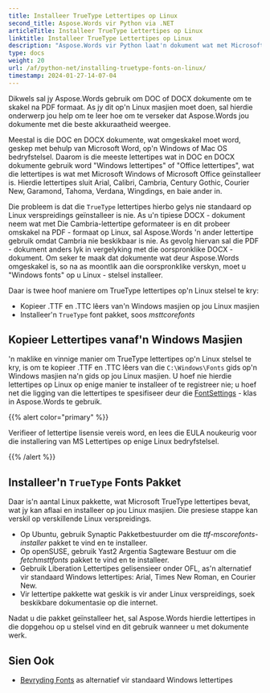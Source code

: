 ```yaml
---
title: Installeer TrueType Lettertipes op Linux
second_title: Aspose.Words vir Python via .NET
articleTitle: Installeer TrueType Lettertipes op Linux
linktitle: Installeer TrueType Lettertipes op Linux
description: "Aspose.Words vir Python laat'n dokument wat met Microsoft Word op'n Linux masjien geskep is, met die beste akkuraatheid weergee. Om dit te bereik, kopieer lettertipe lêers van'n Windows masjien of Installeer'n `TrueType` lettertipe pakket op jou Linux masjien."
type: docs
weight: 20
url: /af/python-net/installing-truetype-fonts-on-linux/
timestamp: 2024-01-27-14-07-04
---
```


Dikwels sal jy Aspose.Words gebruik om DOC of DOCX dokumente om te skakel na PDF formaat. As jy dit op'n Linux masjien moet doen, sal hierdie onderwerp jou help om te leer hoe om te verseker dat Aspose.Words jou dokumente met die beste akkuraatheid weergee.

Meestal is die DOC en DOCX dokumente, wat omgeskakel moet word, geskep met behulp van Microsoft Word, op'n Windows of Mac OS bedryfstelsel. Daarom is die meeste lettertipes wat in DOC en DOCX dokumente gebruik word "Windows lettertipes" of "Office lettertipes", wat die lettertipes is wat met Microsoft Windows of Microsoft Office geïnstalleer is. Hierdie lettertipes sluit Arial, Calibri, Cambria, Century Gothic, Courier New, Garamond, Tahoma, Verdana, Wingdings, en baie ander in.

Die probleem is dat die `TrueType` lettertipes hierbo gelys nie standaard op Linux verspreidings geïnstalleer is nie. As u'n tipiese DOCX - dokument neem wat met Die Cambria-lettertipe geformateer is en dit probeer omskakel na PDF - formaat op Linux, sal Aspose.Words 'n ander lettertipe gebruik omdat Cambria nie beskikbaar is nie. As gevolg hiervan sal die PDF - dokument anders lyk in vergelyking met die oorspronklike DOCX - dokument. Om seker te maak dat dokumente wat deur Aspose.Words omgeskakel is, so na as moontlik aan die oorspronklike verskyn, moet u "Windows fonts" op u Linux - stelsel installeer.

Daar is twee hoof maniere om TrueType lettertipes op'n Linux stelsel te kry:

- Kopieer .TTF en .TTC lêers van'n Windows masjien op jou Linux masjien
- Installeer'n `TrueType` font pakket, soos *msttcorefonts*

## Kopieer Lettertipes vanaf'n Windows Masjien

'n maklike en vinnige manier om TrueType lettertipes op'n Linux stelsel te kry, is om te kopieer .TTF en .TTC lêers van die `C:\Windows\Fonts` gids op'n Windows masjien na'n gids op jou Linux masjien. U hoef nie hierdie lettertipes op Linux op enige manier te installeer of te registreer nie; u hoef net die ligging van die lettertipes te spesifiseer deur die [FontSettings](https://reference.aspose.com/words/python-net/aspose.words.fonts/fontsettings/) - klas in Aspose.Words te gebruik.

{{% alert color="primary" %}}

Verifieer of lettertipe lisensie vereis word, en lees die EULA noukeurig voor die installering van MS Lettertipes op enige Linux bedryfstelsel.

{{% /alert %}}

## Installeer'n `TrueType` Fonts Pakket

Daar is'n aantal Linux pakkette, wat Microsoft TrueType lettertipes bevat, wat jy kan aflaai en installeer op jou Linux masjien. Die presiese stappe kan verskil op verskillende Linux verspreidings.

- Op Ubuntu, gebruik Synaptic Pakketbestuurder om die *ttf-mscorefonts-installer* pakket te vind en te installeer.
- Op openSUSE, gebruik Yast2 Argentia Sagteware Bestuur om die *fetchmsttfonts* pakket te vind en te installeer.
- Gebruik Liberation Lettertipes gelisensieer onder OFL, as'n alternatief vir standaard Windows lettertipes: Arial, Times New Roman, en Courier New.
- Vir lettertipe pakkette wat geskik is vir ander Linux verspreidings, soek beskikbare dokumentasie op die internet.

Nadat u die pakket geïnstalleer het, sal Aspose.Words hierdie lettertipes in die dopgehou op u stelsel vind en dit gebruik wanneer u met dokumente werk.

## Sien Ook

- [Bevryding Fonts](https://pagure.io/liberation-fonts) as alternatief vir standaard Windows lettertipes
